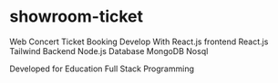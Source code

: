 # showroom-ticket

Web Concert Ticket Booking Develop With React.js
frontend React.js Tailwind
Backend Node.js
Database MongoDB Nosql

Developed for Education Full Stack Programming

